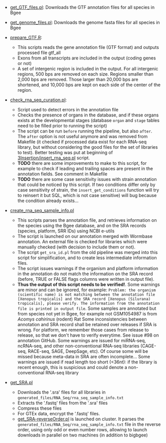 * [get_GTF_files.pl](get_GTF_files.pl):
  Downloads the GTF annotation files for all species in Bgee

* [get_genome_files.pl](get_genome_files.pl):
  Downloads the genome fasta files for all species in Bgee

* [prepare_GTF.R](prepare_GTF.R):
  * This scripts reads the gene annotation file (GTF format) and outputs processed file gtf_all
  * Exons from all transcripts are included in the output (coding genes or not)
  * A set of intergenic region is included in the output. For all intergenic regions, 500 bps are removed on each size. Regions smaller than 2,000 bps are removed. Those larger than 20,000 bps are shortened, and 10,000 bps are kept on each side of the center of the region.

* [check_rna_seq_curation.pl](check_rna_seq_curation.pl):
  * Script used to detect errors in the annotation file
  * Checks the presence of organs in the database, and if these organs exists at the developmental stages (database `organ` and `stage` tables need to be filled prior to running the script)
  * The script can be run `before` running the pipeline, but also `after`. The `after` option is not useful anymore and was removed from Makefile (it checked if processed data exist for each RNA-seq library, but without considering the good files for the set of libraries to test). Better testing was put at beginning of [3Insertion/insert_rna_seq.pl](../3Insertion/insert_rna_seq.pl) script.
  * **TODO** there are some improvements to make to this script, for example to check if leading and trailing spaces are present in the annotation fields. See comment in Makefile
  * **TODO** there are some case sensitivity issues with strain annotation that could be noticed by this script. If two conditions differ only by case sensitivity of strain, the `insert_get_conditions` function will try to reinsert it but SQL, which is not case sensitive) will bug because the condition already exists...


* [create_rna_seq_sample_info.pl](create_rna_seq_sample_info.pl)
  * This scripts parses the annotation file, and retrieves information on the species using the Bgee database, and on the SRA records (species, platform, SRR IDs) using NCBI e-utils
  * The script is launched on our annotation merged with Wormbase annotation. An external file is checked for libraries which were manually checked (with decision to include them or not).
  * The script `get_sra_id.pl` from the old pipeline was merged into this script for simplification, and to create less intermediate information files.
  * The script issues warnings if the organism and platform information in the annotation do not match the information on the SRA record (before, TRUE or FALSE flags columns were written in output file).
  * **Thus the output of this script needs to be verified!**.
   Some warnings are minor and can be ignored, for example: `Problem: the organism (scientific name) is not matching between the annotation file [Xenopus tropicalis] and the SRA record [Xenopus (Silurana) tropicalis], please verify. The information from the annotation file is printed in output file`.
   Some samples are annotated but from species not yet in Bgee, for example not GSM1054987 is from _Acomys cahirinus_ (rodent) Rat
   Some inconsistencies between annotation and SRA record shall be retained over releases if SRA is wrong. For platform, we remember those cases from release to release, so that we don't have to verify everytime. See issue #98 on annotation GitHub.
   Some warnings are issued for miRNA-seq, ncRNA-seq, and other non-conventional RNA-seq libraries (CAGE-seq, RACE-seq, SAGE, DeepSage, etc). Of course some will be missed because meta-data in SRA are often incomplete...
   Some warnings are issued if read length too short (<36nt): if the library is recent enough, this is suspicious and could denote a non-conventional RNA-seq library

* [get_SRA.pl](get_SRA.pl)
  * Downloads the '.sra' files for all libraries in `generated_files/RNA_Seq/rna_seq_sample_info.txt`
  * Extracts the '.fastq' files from the '.sra' files
  * Compress these files
  * For GTEx data, encrypt the '.fastq' files.
  * [get_SRA-reverseOrder.pl](get_SRA-reverseOrder.pl) is launched on cluster. It parses the `generated_files/RNA_Seq/rna_seq_sample_info.txt` file in the reverse order, using only odd or even number rows, allowing to launch downloads in parallel on two machines (in addition to bigbgee)

